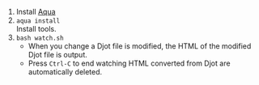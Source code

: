 1. Install [Aqua](https://aquaproj.github.io/docs/install)
1. `aqua install`  
   Install tools.
1. `bash watch.sh`
   - When you change a Djot file is modified,
     the HTML of the modified Djot file is output.
   - Press `Ctrl-C` to end watching
     HTML converted from Djot are automatically deleted.
